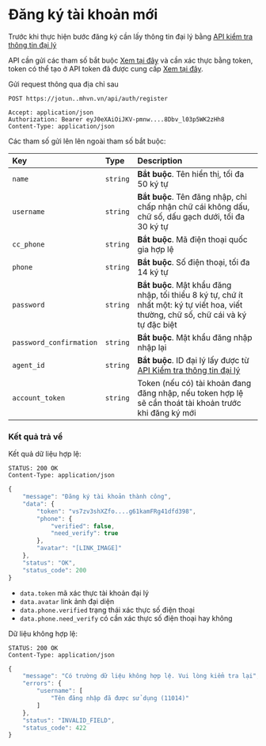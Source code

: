 # Đăng ký tài khoản mới

Trước khi thực hiện bước đăng ký cần lấy thông tin đại lý bằng [API kiểm tra thông tin đại lý](agent-check.md)

API cần gửi các tham số bắt buộc [Xem tại đây](README.md) và cần xác thực bằng token, token có thể tạo ở API token đã được cung cấp [Xem tại đây](token-access.md).

 Gửi request thông qua địa chỉ sau
 ```http
POST https://jotun..mhvn.vn/api/auth/register

Accept: application/json
Authorization: Bearer eyJ0eXAiOiJKV-pmnw....8Dbv_l03p5WK2zHh8
Content-Type: application/json
```

Các tham số gửi lên lên ngoài tham số bắt buộc:

| Key | Type | Description |
| :--- | :--- | :--- |
| `name` | `string` | **Bắt buộc**. Tên hiển thị, tối đa 50 ký tự |
| `username` | `string` | **Bắt buộc**. Tên đăng nhập, chỉ chấp nhận chữ cái không dấu, chữ số, dấu gạch dưới, tối đa 30 ký tự |
| `cc_phone` | `string` | **Bắt buộc**. Mã điện thoại quốc gia hợp lệ |
| `phone` | `string` | **Bắt buộc**. Số điện thoại, tối đa 14 ký tự |
| `password` | `string` | **Bắt buộc**. Mật khẩu đăng nhập, tối thiểu 8 ký tự, chứ ít nhất một: ký tự viết hoa, viết thường, chữ số, chữ cái và ký tự đặc biệt |
| `password_confirmation` | `string` | **Bắt buộc**. Mật khẩu đăng nhập nhập lại |
| `agent_id` | `string` | **Bắt buộc**. ID đại lý lấy được từ [API Kiểm tra thông tin đại lý](agent-check.md) |
| `account_token` | `string` | Token (nếu có) tài khoản đang đăng nhập, nếu token hợp lệ sẽ cần thoát tài khoản trước khi đăng ký mới |

### Kết quả trả về
Kết quả dữ liệu hợp lệ:
 ```http
STATUS: 200 OK
Content-Type: application/json
```
```javascript
{
    "message": "Đăng ký tài khoản thành công",
    "data": {
        "token": "vs7zv3shXZfo....g61kamFRg41dfd398",
        "phone": {
            "verified": false,
            "need_verify": true
        },
        "avatar": "[LINK_IMAGE]"
    },
    "status": "OK",
    "status_code": 200
}
```
- `data.token` mã xác thực tài khoản đại lý
- `data.avatar` link ảnh đại diện
- `data.phone.verified` trạng thái xác thực số điện thoại
- `data.phone.need_verify` có cần xác thực số điện thoại hay không

Dữ liệu không hợp lệ:
 ```http
STATUS: 200 OK
Content-Type: application/json
```
```javascript
{
    "message": "Có trường dữ liệu không hợp lệ. Vui lòng kiểm tra lại",
    "errors": {
        "username": [
            "Tên đăng nhập đã được sử dụng (11014)"
        ]
    },
    "status": "INVALID_FIELD",
    "status_code": 422
}
```
